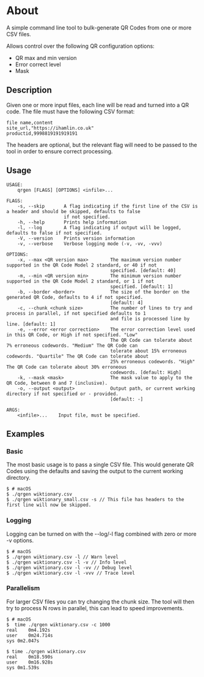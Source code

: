 # About

A simple command line tool to bulk-generate QR Codes from one or more CSV files.

Allows control over the following QR configuration options:

* QR max and min version
* Error correct level
* Mask

## Description

Given one or more input files, each line will be read and turned into a QR code.  The file must have the following CSV
format:

```CSV
file name,content
site_url,"https://ihamlin.co.uk"
productid,9998819191919191
```

The headers are optional, but the relevant flag will need to be passed to the tool in order to ensure correct processing.

## Usage

```console
USAGE:
    qrgen [FLAGS] [OPTIONS] <infile>...

FLAGS:
    -s, --skip       A flag indicating if the first line of the CSV is a header and should be skipped, defaults to false
                     if not specified.
    -h, --help       Prints help information
    -l, --log        A flag indicating if output will be logged, defaults to false if not specified.
    -V, --version    Prints version information
    -v, --verbose    Verbose logging mode (-v, -vv, -vvv)

OPTIONS:
    -x, --max <QR version max>        The maximum version number supported in the QR Code Model 2 standard, or 40 if not
                                      specified. [default: 40]
    -m, --min <QR version min>        The minimum version number supported in the QR Code Model 2 standard, or 1 if not
                                      specified. [default: 1]
    -b, --border <border>             The size of the border on the generated QR Code, defaults to 4 if not specified.
                                      [default: 4]
    -c, --chunk <chunk size>          The number of lines to try and process in parallel, if not specified defaults to 1
                                      and file is processed line by line. [default: 1]
    -e, --error <error correction>    The error correction level used in this QR Code, or High if not specified. "Low"
                                      The QR Code can tolerate about  7% erroneous codewords. "Medium" The QR Code can
                                      tolerate about 15% erroneous codewords. "Quartile" The QR Code can tolerate about
                                      25% erroneous codewords. "High" The QR Code can tolerate about 30% erroneous
                                      codewords. [default: High]
    -k, --mask <mask>                 The mask value to apply to the QR Code, between 0 and 7 (inclusive).
    -o, --output <output>             Output path, or current working directory if not specified or - provided.
                                      [default: -]

ARGS:
    <infile>...    Input file, must be specified.
```

## Examples

### Basic

The most basic usage is to pass a single CSV file.  This would generate QR Codes using the defaults and saving the
output to the current working directory.

```console
$ # macOS
$ ./qrgen wiktionary.csv
$ ./qrgen wiktionary_small.csv -s // This file has headers to the first line will now be skipped.
```

### Logging

Logging can be turned on with the --log/-l flag combined with zero or more -v options.

```console
$ # macOS
$ ./qrgen wiktionary.csv -l // Warn level
$ ./qrgen wiktionary.csv -l -v // Info level
$ ./qrgen wiktionary.csv -l -vv // Debug level
$ ./qrgen wiktionary.csv -l -vvv // Trace level
```

### Parallelism

For larger CSV files you can try changing the chunk size.  The tool will then try to process N rows in parallel, 
this can lead to speed improvements.

```console
$ # macOS
$  time ./qrgen wiktionary.csv -c 1000
real	0m4.192s
user	0m24.714s
sys	0m2.047s

$ time ./qrgen wiktionary.csv
real	0m18.590s
user	0m16.928s
sys	0m1.539s

```